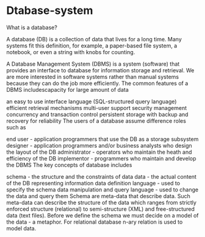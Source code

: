 # Dtabase-system
What is a database?

A database (DB) is a collection of data that lives for a long time. Many systems fit this definition, for example, a paper-based file system, a notebook, or even a string with knobs for counting.

A Database Management System (DBMS) is a system (software) that provides an interface to database for information storage and retrieval. We are more interested in software systems rather than manual systems because they can do the job more efficiently. The common features of a DBMS includescapacity for large amount of data

an easy to use interface language (SQL-structured query language)
efficient retrieval mechanisms
multi-user support
security management
concurrency and transaction control
persistent storage with backup and recovery for reliability
The users of a database assume difference roles such as

end user - application programmers that use the DB as a storage subsystem
designer - application programmers and/or business analysts who design the layout of the DB
administrator - operators who maintain the heath and efficiency of the DB
implementor - programmers who maintain and develop the DBMS
The key concepts of database includes

schema - the structure and the constraints of data
data - the actual content of the DB representing information
data definition language - used to specify the schema
data manipulation and query language - used to change the data and query them
Schema are meta-data that describe data. Such meta-data can describe the structure of the data which ranges from strictly enforced structure (relational) to semi-structure (XML) and free-structured data (text files). Before we define the schema we must decide on a model of the data - a metaphor. For relational database n-ary relation is used to model data.
